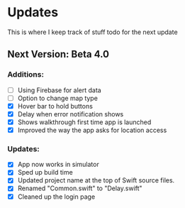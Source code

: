 # Updates

This is where I keep track of stuff todo for the next update


## Next Version: Beta 4.0

### Additions:
- [ ] Using Firebase for alert data
- [ ] Option to change map type
- [x] Hover bar to hold buttons
- [x] Delay when error notification shows
- [x] Shows walkthrough first time app is launched
- [x] Improved the way the app asks for location access

### Updates:
- [x] App now works in simulator
- [x] Sped up build time
- [x] Updated project name at the top of Swift source files.
- [x] Renamed "Common.swift" to "Delay.swift"
- [x] Cleaned up the login page

